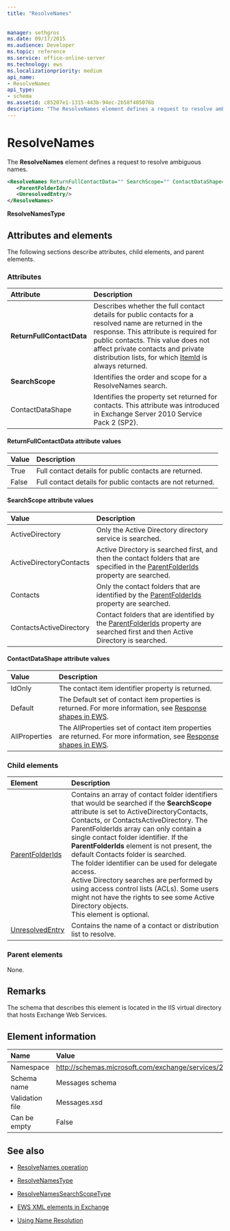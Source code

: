```yaml
---
title: "ResolveNames"
 
 
manager: sethgros
ms.date: 09/17/2015
ms.audience: Developer
ms.topic: reference
ms.service: office-online-server
ms.technology: ews
ms.localizationpriority: medium
api_name:
- ResolveNames
api_type:
- schema
ms.assetid: c85207e1-1315-443b-94ec-2b58f405076b
description: "The ResolveNames element defines a request to resolve ambiguous names."
---
```


# ResolveNames

The **ResolveNames** element defines a request to resolve ambiguous names. 
  
```XML
<ResolveNames ReturnFullContactData="" SearchScope="" ContactDataShape="">
   <ParentFolderIds/>
   <UnresolvedEntry/>
</ResolveNames>
```

 **ResolveNamesType**
## Attributes and elements

The following sections describe attributes, child elements, and parent elements.
  
### Attributes

|**Attribute**|**Description**|
|:-----|:-----|
|**ReturnFullContactData** <br/> |Describes whether the full contact details for public contacts for a resolved name are returned in the response. This attribute is required for public contacts. This value does not affect private contacts and private distribution lists, for which [ItemId](itemid.md) is always returned.  <br/> |
|**SearchScope** <br/> |Identifies the order and scope for a ResolveNames search.  <br/> |
|ContactDataShape  <br/> |Identifies the property set returned for contacts. This attribute was introduced in Exchange Server 2010 Service Pack 2 (SP2).  <br/> |
   
#### ReturnFullContactData attribute values

|**Value**|**Description**|
|:-----|:-----|
|True  <br/> |Full contact details for public contacts are returned.  <br/> |
|False  <br/> |Full contact details for public contacts are not returned.  <br/> |
   
#### SearchScope attribute values

|**Value**|**Description**|
|:-----|:-----|
|ActiveDirectory  <br/> |Only the Active Directory directory service is searched.  <br/> |
|ActiveDirectoryContacts  <br/> |Active Directory is searched first, and then the contact folders that are specified in the [ParentFolderIds](parentfolderids.md) property are searched.  <br/> |
|Contacts  <br/> |Only the contact folders that are identified by the [ParentFolderIds](parentfolderids.md) property are searched.  <br/> |
|ContactsActiveDirectory  <br/> |Contact folders that are identified by the [ParentFolderIds](parentfolderids.md) property are searched first and then Active Directory is searched.  <br/> |
   
#### ContactDataShape attribute values

|**Value**|**Description**|
|:-----|:-----|
|IdOnly  <br/> |The contact item identifier property is returned.  <br/> |
|Default  <br/> |The Default set of contact item properties is returned. For more information, see [Response shapes in EWS](https://msdn.microsoft.com/library/1c5ddc0a-c4e0-4488-8972-7543b5b464df%28Office.15%29.aspx).  <br/> |
|AllProperties  <br/> |The AllProperties set of contact item properties are returned. For more information, see [Response shapes in EWS](https://msdn.microsoft.com/library/1c5ddc0a-c4e0-4488-8972-7543b5b464df%28Office.15%29.aspx).  <br/> |
   
### Child elements

|**Element**|**Description**|
|:-----|:-----|
|[ParentFolderIds](parentfolderids.md) <br/> |Contains an array of contact folder identifiers that would be searched if the **SearchScope** attribute is set to ActiveDirectoryContacts, Contacts, or ContactsActiveDirectory. The ParentFolderIds array can only contain a single contact folder identifier. If the **ParentFolderIds** element is not present, the default Contacts folder is searched.  <br/> The folder identifier can be used for delegate access.  <br/> Active Directory searches are performed by using access control lists (ACLs). Some users might not have the rights to see some Active Directory objects.  <br/> This element is optional.  <br/> |
|[UnresolvedEntry](unresolvedentry.md) <br/> |Contains the name of a contact or distribution list to resolve.  <br/> |
   
### Parent elements

None.
  
## Remarks

The schema that describes this element is located in the IIS virtual directory that hosts Exchange Web Services.
  
## Element information

|**Name**|**Value**|
|:-----|:-----|
|Namespace  <br/> |http://schemas.microsoft.com/exchange/services/2006/messages  <br/> |
|Schema name  <br/> |Messages schema  <br/> |
|Validation file  <br/> |Messages.xsd  <br/> |
|Can be empty  <br/> |False  <br/> |
   
## See also

- [ResolveNames operation](resolvenames-operation.md)
  
- [ResolveNamesType](https://msdn.microsoft.com/library/ExchangeWebServices.ResolveNamesType.aspx)
  
- [ResolveNamesSearchScopeType](https://msdn.microsoft.com/library/ExchangeWebServices.ResolveNamesSearchScopeType.aspx)

- [EWS XML elements in Exchange](ews-xml-elements-in-exchange.md)

- [Using Name Resolution](https://msdn.microsoft.com/library/9257fb07-89d2-46eb-b885-e2173fe6fbc1%28Office.15%29.aspx)
